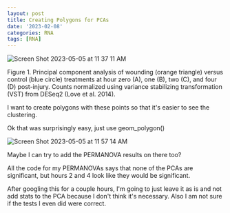 ```yaml
---
layout: post
title: Creating Polygons for PCAs
date: '2023-02-08'
categories: RNA
tags: [RNA]
---
```


![Screen Shot 2023-05-05 at 11 37 11 AM](https://user-images.githubusercontent.com/56000927/236503510-e0fbf806-a960-4bc4-82f9-513c279b28e3.png)

Figure 1. Principal component analysis of wounding (orange triangle) versus control (blue circle) treatments at hour zero (A), one (B), two (C), and four (D) post-injury. Counts normalized using variance stabilizing transformation (VST) from DESeq2 (Love et al. 2014). 

I want to create polygons with these points so that it's easier to see the clustering. 

Ok that was surprisingly easy, just use geom_polygon() 

![Screen Shot 2023-05-05 at 11 57 14 AM](https://user-images.githubusercontent.com/56000927/236507879-544c798e-8e02-40de-8024-1735236dd8bf.png)

Maybe I can try to add the PERMANOVA results on there too? 

All the code for my PERMANOVAs says that none of the PCAs are significant, but hours 2 and 4 look like they would be significant.

After googling this for a couple hours, I'm going to just leave it as is and not add stats to the PCA because I don't think it's necessary. Also I am not sure if the tests I even did were correct.
